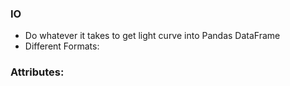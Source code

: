 
### IO

- Do whatever it takes to get light curve into Pandas DataFrame
- Different Formats:


### Attributes:


